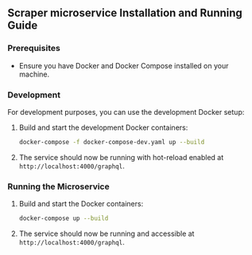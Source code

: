## Scraper microservice Installation and Running Guide

### Prerequisites

- Ensure you have Docker and Docker Compose installed on your machine.

### Development

For development purposes, you can use the development Docker setup:

1. Build and start the development Docker containers:

   ```sh
   docker-compose -f docker-compose-dev.yaml up --build
   ```

2. The service should now be running with hot-reload enabled at `http://localhost:4000/graphql`.

### Running the Microservice

1. Build and start the Docker containers:

   ```sh
   docker-compose up --build
   ```

2. The service should now be running and accessible at `http://localhost:4000/graphql`.
